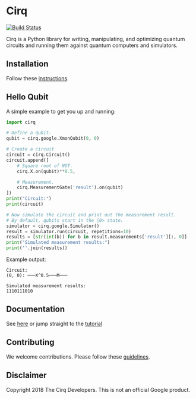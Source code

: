 # Cirq

[![Build Status](https://travis-ci.com/quantumlib/Cirq.svg?token=7FwHBHqoxBzvgH51kThw&branch=master)](https://travis-ci.com/quantumlib/Cirq)

Cirq is a Python library for writing, manipulating, and optimizing quantum
circuits and running them against quantum computers and simulators.

## Installation

Follow these [instructions](docs/install.md).

## Hello Qubit

A simple example to get you up and running:

```python
import cirq

# Define a qubit.
qubit = cirq.google.XmonQubit(0, 0)

# Create a circuit
circuit = cirq.Circuit()
circuit.append([
    # Square root of NOT.
    cirq.X.on(qubit)**0.5,

    # Measurement.
    cirq.MeasurementGate('result').on(qubit)
])
print("Circuit:")
print(circuit)

# Now simulate the circuit and print out the measurement result.
# By default, qubits start in the |0> state.
simulator = cirq.google.Simulator()
result = simulator.run(circuit, repetitions=10)
results = [str(int(b)) for b in result.measurements['result'][:, 0]]
print("Simulated measurement results:")
print(''.join(results))
```

Example output:

```
Circuit:
(0, 0): ───X^0.5───M───

Simulated measurement results:
1110111010
```

## Documentation

See [here](docs/table_of_contents.md) or jump straight to the
[tutorial](docs/tutorial.md)

## Contributing

We welcome contributions. Please follow these [guidelines](CONTRIBUTING.md).

## Disclaimer

Copyright 2018 The Cirq Developers. This is not an official Google product.
